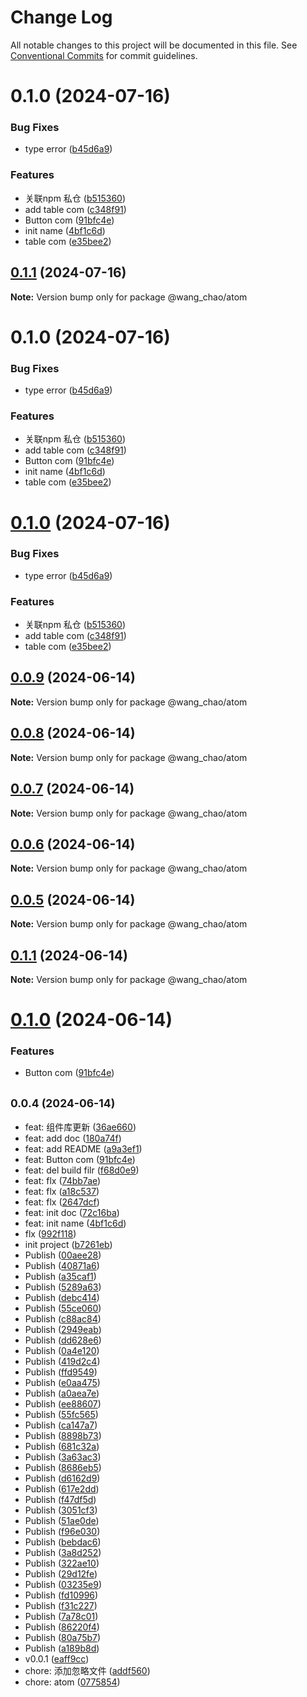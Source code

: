 # Change Log

All notable changes to this project will be documented in this file.
See [Conventional Commits](https://conventionalcommits.org) for commit guidelines.

# 0.1.0 (2024-07-16)


### Bug Fixes

* type error ([b45d6a9](https://github.com/980320/Vector/commit/b45d6a94e51a7abd9201cab9c4ff5e2c28e75154))


### Features

* 关联npm 私仓 ([b515360](https://github.com/980320/Vector/commit/b515360ff0ee22c68042f44c6d0ba07e96db7f35))
* add table com ([c348f91](https://github.com/980320/Vector/commit/c348f918b61cd64aadce77284d0b7348ec4cb096))
* Button com ([91bfc4e](https://github.com/980320/Vector/commit/91bfc4e29507f6793d4e1eefbd848325aeb55252))
* init name ([4bf1c6d](https://github.com/980320/Vector/commit/4bf1c6d7271f1bb4bdff3c6e315ebfa0e5617cf8))
* table com ([e35bee2](https://github.com/980320/Vector/commit/e35bee229ed0f78cf935b877a4ac39b0990b598d))





## [0.1.1](https://github.com/980320/Vector/compare/@wang_chao/atom@0.1.0...@wang_chao/atom@0.1.1) (2024-07-16)

**Note:** Version bump only for package @wang_chao/atom





# 0.1.0 (2024-07-16)


### Bug Fixes

* type error ([b45d6a9](https://github.com/980320/Vector/commit/b45d6a94e51a7abd9201cab9c4ff5e2c28e75154))


### Features

* 关联npm 私仓 ([b515360](https://github.com/980320/Vector/commit/b515360ff0ee22c68042f44c6d0ba07e96db7f35))
* add table com ([c348f91](https://github.com/980320/Vector/commit/c348f918b61cd64aadce77284d0b7348ec4cb096))
* Button com ([91bfc4e](https://github.com/980320/Vector/commit/91bfc4e29507f6793d4e1eefbd848325aeb55252))
* init name ([4bf1c6d](https://github.com/980320/Vector/commit/4bf1c6d7271f1bb4bdff3c6e315ebfa0e5617cf8))
* table com ([e35bee2](https://github.com/980320/Vector/commit/e35bee229ed0f78cf935b877a4ac39b0990b598d))





# [0.1.0](https://github.com/980320/Vector/compare/@wang_chao/atom@0.0.9...@wang_chao/atom@0.1.0) (2024-07-16)


### Bug Fixes

* type error ([b45d6a9](https://github.com/980320/Vector/commit/b45d6a94e51a7abd9201cab9c4ff5e2c28e75154))


### Features

* 关联npm 私仓 ([b515360](https://github.com/980320/Vector/commit/b515360ff0ee22c68042f44c6d0ba07e96db7f35))
* add table com ([c348f91](https://github.com/980320/Vector/commit/c348f918b61cd64aadce77284d0b7348ec4cb096))
* table com ([e35bee2](https://github.com/980320/Vector/commit/e35bee229ed0f78cf935b877a4ac39b0990b598d))





## [0.0.9](https://github.com/980320/Vector/compare/@wang_chao/atom@0.1.1...@wang_chao/atom@0.0.9) (2024-06-14)

**Note:** Version bump only for package @wang_chao/atom





## [0.0.8](https://github.com/980320/Vector/compare/@wang_chao/atom@0.1.1...@wang_chao/atom@0.0.8) (2024-06-14)

**Note:** Version bump only for package @wang_chao/atom





## [0.0.7](https://github.com/980320/Vector/compare/@wang_chao/atom@0.1.1...@wang_chao/atom@0.0.7) (2024-06-14)

**Note:** Version bump only for package @wang_chao/atom





## [0.0.6](https://github.com/980320/Vector/compare/@wang_chao/atom@0.1.1...@wang_chao/atom@0.0.6) (2024-06-14)

**Note:** Version bump only for package @wang_chao/atom





## [0.0.5](https://github.com/980320/Vector/compare/@wang_chao/atom@0.1.1...@wang_chao/atom@0.0.5) (2024-06-14)

**Note:** Version bump only for package @wang_chao/atom





## [0.1.1](https://github.com/980320/Vector/compare/@wang_chao/atom@0.1.0...@wang_chao/atom@0.1.1) (2024-06-14)

**Note:** Version bump only for package @wang_chao/atom





# [0.1.0](https://github.com/980320/Vector/compare/@wang_chao/atom@0.0.8...@wang_chao/atom@0.1.0) (2024-06-14)


### Features

* Button com ([91bfc4e](https://github.com/980320/Vector/commit/91bfc4e29507f6793d4e1eefbd848325aeb55252))





## <small>0.0.4 (2024-06-14)</small>

* feat: 组件库更新 ([36ae660](https://github.com/980320/Vector/commit/36ae660))
* feat: add doc ([180a74f](https://github.com/980320/Vector/commit/180a74f))
* feat: add README ([a9a3ef1](https://github.com/980320/Vector/commit/a9a3ef1))
* feat: Button com ([91bfc4e](https://github.com/980320/Vector/commit/91bfc4e))
* feat: del build filr ([f68d0e9](https://github.com/980320/Vector/commit/f68d0e9))
* feat: flx ([74bb7ae](https://github.com/980320/Vector/commit/74bb7ae))
* feat: flx ([a18c537](https://github.com/980320/Vector/commit/a18c537))
* feat: flx ([2647dcf](https://github.com/980320/Vector/commit/2647dcf))
* feat: init doc ([72c16ba](https://github.com/980320/Vector/commit/72c16ba))
* feat: init name ([4bf1c6d](https://github.com/980320/Vector/commit/4bf1c6d))
* flx ([992f118](https://github.com/980320/Vector/commit/992f118))
* init project ([b7261eb](https://github.com/980320/Vector/commit/b7261eb))
* Publish ([00aee28](https://github.com/980320/Vector/commit/00aee28))
* Publish ([40871a6](https://github.com/980320/Vector/commit/40871a6))
* Publish ([a35caf1](https://github.com/980320/Vector/commit/a35caf1))
* Publish ([5289a63](https://github.com/980320/Vector/commit/5289a63))
* Publish ([debc414](https://github.com/980320/Vector/commit/debc414))
* Publish ([55ce060](https://github.com/980320/Vector/commit/55ce060))
* Publish ([c88ac84](https://github.com/980320/Vector/commit/c88ac84))
* Publish ([2949eab](https://github.com/980320/Vector/commit/2949eab))
* Publish ([dd628e6](https://github.com/980320/Vector/commit/dd628e6))
* Publish ([0a4e120](https://github.com/980320/Vector/commit/0a4e120))
* Publish ([419d2c4](https://github.com/980320/Vector/commit/419d2c4))
* Publish ([ffd9549](https://github.com/980320/Vector/commit/ffd9549))
* Publish ([e0aa475](https://github.com/980320/Vector/commit/e0aa475))
* Publish ([a0aea7e](https://github.com/980320/Vector/commit/a0aea7e))
* Publish ([ee88607](https://github.com/980320/Vector/commit/ee88607))
* Publish ([55fc565](https://github.com/980320/Vector/commit/55fc565))
* Publish ([ca147a7](https://github.com/980320/Vector/commit/ca147a7))
* Publish ([8898b73](https://github.com/980320/Vector/commit/8898b73))
* Publish ([681c32a](https://github.com/980320/Vector/commit/681c32a))
* Publish ([3a63ac3](https://github.com/980320/Vector/commit/3a63ac3))
* Publish ([8686eb5](https://github.com/980320/Vector/commit/8686eb5))
* Publish ([d6162d9](https://github.com/980320/Vector/commit/d6162d9))
* Publish ([617e2dd](https://github.com/980320/Vector/commit/617e2dd))
* Publish ([f47df5d](https://github.com/980320/Vector/commit/f47df5d))
* Publish ([3051cf3](https://github.com/980320/Vector/commit/3051cf3))
* Publish ([51ae0de](https://github.com/980320/Vector/commit/51ae0de))
* Publish ([f96e030](https://github.com/980320/Vector/commit/f96e030))
* Publish ([bebdac6](https://github.com/980320/Vector/commit/bebdac6))
* Publish ([3a8d252](https://github.com/980320/Vector/commit/3a8d252))
* Publish ([322ae10](https://github.com/980320/Vector/commit/322ae10))
* Publish ([29d12fe](https://github.com/980320/Vector/commit/29d12fe))
* Publish ([03235e9](https://github.com/980320/Vector/commit/03235e9))
* Publish ([fd10996](https://github.com/980320/Vector/commit/fd10996))
* Publish ([f31c227](https://github.com/980320/Vector/commit/f31c227))
* Publish ([7a78c01](https://github.com/980320/Vector/commit/7a78c01))
* Publish ([86220f4](https://github.com/980320/Vector/commit/86220f4))
* Publish ([80a75b7](https://github.com/980320/Vector/commit/80a75b7))
* Publish ([a189b8d](https://github.com/980320/Vector/commit/a189b8d))
* v0.0.1 ([eaff9cc](https://github.com/980320/Vector/commit/eaff9cc))
* chore: 添加忽略文件 ([addf560](https://github.com/980320/Vector/commit/addf560))
* chore: atom ([0775854](https://github.com/980320/Vector/commit/0775854))

